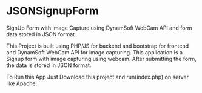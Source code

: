 # JSONSignupForm
SignUp Form with Image Capture using DynamSoft WebCam API and form data stored in JSON format.

This Project is built using PHP/JS for backend and bootstrap for frontend and DynamSoft WebCam API for image capturing.
This application is a Signup form with image capturing using webcam.
After submitting the form, the data is stored in JSON format.

To Run this App
Just Download this project and run(index.php) on server like Apache.
